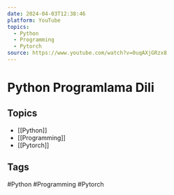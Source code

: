 ```yaml
---
date: 2024-04-03T12:38:46
platform: YouTube
topics:
  - Python
  - Programming
  - Pytorch
source: https://www.youtube.com/watch?v=0uqAXjGRzx8
---
```

# Python Programlama Dili

## Topics
- [[Python]]
- [[Programming]]
- [[Pytorch]]

## Tags
#Python #Programming #Pytorch